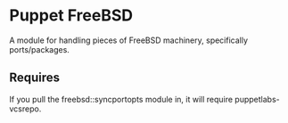 Puppet FreeBSD
==============

A module for handling pieces of FreeBSD machinery, specifically ports/packages.

Requires
--------
If you pull the freebsd::syncportopts module in, it will require puppetlabs-vcsrepo.
